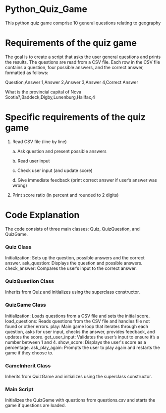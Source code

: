 # Python_Quiz_Game
This python quiz game comprise 10 general questions relating to geography

# Requirements of the quiz game
The goal is to create a script that asks the user general questions and prints the results. The questions are read from a CSV file. Each row in the CSV file contains a question, four possible answers, and the correct answer, formatted as follows: 

Question,Answer 1,Answer 2,Answer 3,Answer 4,Correct Answer

What is the provincial capital of Nova Scotia?,Baddeck,Digby,Lunenburg,Halifax,4

# Specific requirements of the quiz game
1. Read CSV file (line by line)
   
   a. Ask question and present possible answers
   
   b. Read user input
   
   c. Check user input (and update score)
   
   d. Give immediate feedback (print correct answer if user’s answer was  wrong)
   
3. Print score ratio (in percent and rounded to 2 digits)
# Code Explanation
The code consists of three main classes: Quiz, QuizQuestion, and QuizGame.

### Quiz Class
Initialization: Sets up the question, possible answers and the correct answer.
ask_question: Displays the question and possible answers.
check_answer: Compares the user’s input to the correct answer.
### QuizQuestion Class
Inherits from Quiz and initializes using the superclass constructor.
### QuizGame Class
Initialization: Loads questions from a CSV file and sets the initial score.
load_questions: Reads questions from the CSV file and handles file not found or other errors.
play: Main game loop that iterates through each question, asks for user input, checks the answer, provides feedback, and updates the score.
get_user_input: Validates the user’s input to ensure it’s a number between 1 and 4.
show_score: Displays the user's score as a percentage.
ask_play_again: Prompts the user to play again and restarts the game if they choose to.
### GameInherit Class
Inherits from QuizGame and initializes using the superclass constructor.
### Main Script
Initializes the QuizGame with questions from questions.csv and starts the game if questions are loaded.
